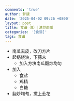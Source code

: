 ```yaml
---
comments: 'true'
author: 梦貘
date: '2025-04-02 09:26 +0800'
layout: post
title: 食谱（8）|清炒南瓜
categories: '[食谱]'
tags: 食谱
---
```

- 南瓜去皮，改刀方片
- 起锅烧油，下蒜末
  - 加入方块南瓜翻炒均匀
- 加入
  - 食盐
  - 鸡精
  - 白糖
- 翻炒均匀，撒上葱花

